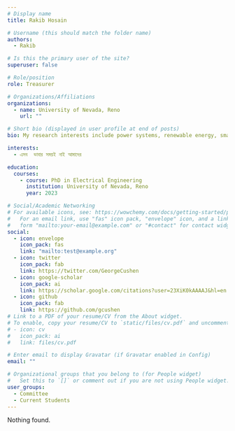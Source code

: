 ```yaml
---
# Display name
title: Rakib Hosain

# Username (this should match the folder name)
authors:
  - Rakib

# Is this the primary user of the site?
superuser: false

# Role/position
role: Treasurer

# Organizations/Affiliations
organizations:
  - name: University of Nevada, Reno
    url: ""

# Short bio (displayed in user profile at end of posts)
bio: My research interests include power systems, renewable energy, smart grids, reinforcement learning.

interests:
  - এসব  ভাবার সময়ই নাই আমাদের 

education:
  courses:
    - course: PhD in Electrical Engineering
      institution: University of Nevada, Reno
      year: 2023

# Social/Academic Networking
# For available icons, see: https://wowchemy.com/docs/getting-started/page-builder/#icons
#   For an email link, use "fas" icon pack, "envelope" icon, and a link in the
#   form "mailto:your-email@example.com" or "#contact" for contact widget.
social:
  - icon: envelope
    icon_pack: fas
    link: "mailto:test@example.org"
  - icon: twitter
    icon_pack: fab
    link: https://twitter.com/GeorgeCushen
  - icon: google-scholar
    icon_pack: ai
    link: https://scholar.google.com/citations?user=23XiK0kAAAAJ&hl=en
  - icon: github
    icon_pack: fab
    link: https://github.com/gcushen
# Link to a PDF of your resume/CV from the About widget.
# To enable, copy your resume/CV to `static/files/cv.pdf` and uncomment the lines below.
# - icon: cv
#   icon_pack: ai
#   link: files/cv.pdf

# Enter email to display Gravatar (if Gravatar enabled in Config)
email: ""

# Organizational groups that you belong to (for People widget)
#   Set this to `[]` or comment out if you are not using People widget.
user_groups:
  - Committee
  - Current Students
---
```


Nothing found.

